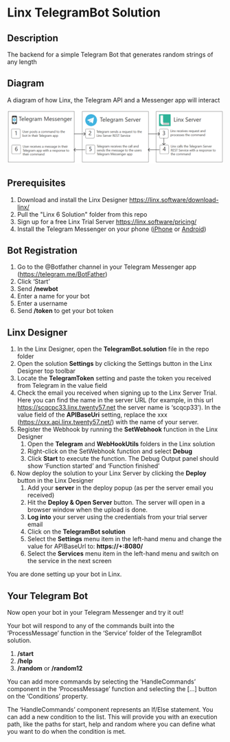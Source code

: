# Linx TelegramBot Solution

## Description
The backend for a simple Telegram Bot that generates random strings of any length

## Diagram
A diagram of how Linx, the Telegram API and a Messenger app will interact

![](Diagram.png "Architecture Diagram")

## Prerequisites
1. Download and install the Linx Designer https://linx.software/download-linx/ 
1. Pull the "Linx 6 Solution" folder from this repo
1. Sign up for a free Linx Trial Server https://linx.software/pricing/
1. Install the Telegram Messenger on your phone ([iPhone](https://apps.apple.com/us/app/telegram-messenger/id686449807) or [Android](https://play.google.com/store/apps/details?id=org.telegram.messenger))

## Bot Registration
1. Go to the @Botfather channel in your Telegram Messenger app (https://telegram.me/BotFather)
1. Click ‘Start’
1. Send **/newbot**
1. Enter a name for your bot
1. Enter a username
1. Send **/token** to get your bot token

## Linx Designer
1. In the Linx Designer, open the **TelegramBot.solution** file in the repo folder
1. Open the solution **Settings** by clicking the Settings button in the Linx Designer top toolbar
1. Locate the **TelegramToken** setting and paste the token you received from Telegram in the value field
1. Check the email you received when signing up to the Linx Server Trial. Here you can find the name in the server URL (for example, in this url https://scqcpc33.linx.twenty57.net the server name is ‘scqcp33’). In the value field of the **APIBaseUri** setting, replace the xxx (https://xxx.api.linx.twenty57.net/) with the name of your server. 
1. Register the Webhook by running the **SetWebhook** function in the Linx Designer
   1. Open the **Telegram** and **WebHookUtils** folders in the Linx solution
   2. Right-click on the SetWebhook function and select **Debug**
   3. Click **Start** to execute the function. The Debug Output panel should show ‘Function started’ and ‘Function finished’
2. Now deploy the solution to your Linx Server by clicking the **Deploy** button in the Linx Designer 
   1. Add your **server** in the deploy popup (as per the server email you received)
   2. Hit the **Deploy & Open Server** button. The server will open in a browser window when the upload is done. 
   3. **Log into** your server using the credentials from your trial server email
   4. Click on the **TelegramBot solution**
   5. Select the **Settings** menu item in the left-hand menu and change the value for APIBaseUrl to: **https://+:8080/**
   6. Select the **Services** menu item in the left-hand menu and switch on the service in the next screen

You are done setting up your bot in Linx. 

## Your Telegram Bot
Now open your bot in your Telegram Messenger and try it out! 

Your bot will respond to any of the commands built into the ‘ProcessMessage’ function in the ‘Service’ folder of the TelegramBot solution. 
1. **/start**
1. **/help**
1. **/random** or **/random12**

You can add more commands by selecting the ‘HandleCommands’ component in the ‘ProcessMessage’ function and selecting the [...] button on the ‘Conditions’ property. 

The ‘HandleCommands’ component represents an If/Else statement. You can add a new condition to the list. This will provide you with an execution path, like the paths for start, help and random where you can define what you want to do when the condition is met. 